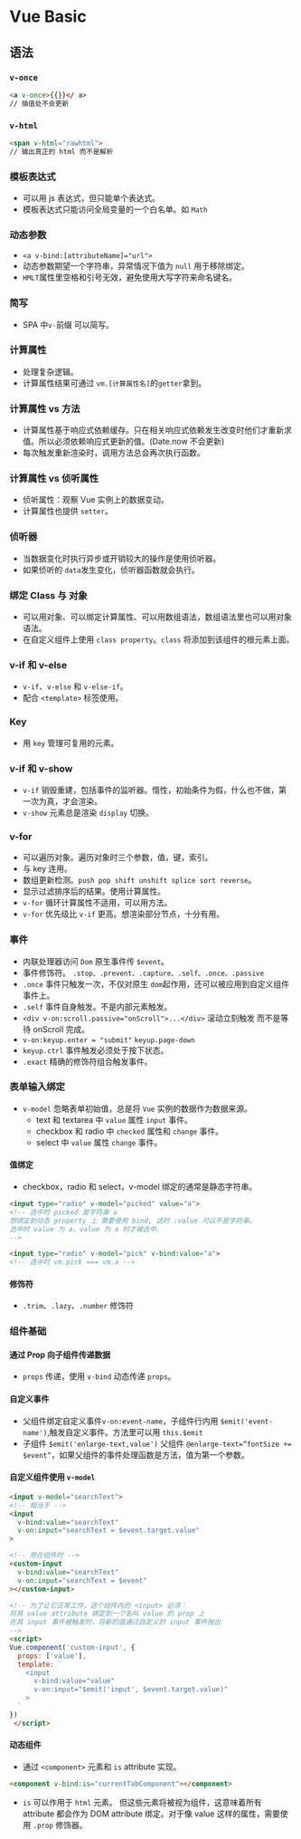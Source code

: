 # Vue Basic

## 语法

### `v-once`

```html
<a v-once>{{}}</ a>
// 插值处不会更新
```

### `v-html`

```html
<span v-html="rawhtml"> 
// 输出真正的 html 而不是解析
```

### 模板表达式

* 可以用 js 表达式，但只能单个表达式。
* 模板表达式只能访问全局变量的一个白名单。如 `Math`

### 动态参数

* `<a v-bind:[attributeName]="url">`
* 动态参数期望一个字符串，异常情况下值为 `null` 用于移除绑定。
* `HMLT`属性里空格和引号无效，避免使用大写字符来命名键名。

### 简写

* SPA 中`v-`前缀 可以简写。

### 计算属性

* 处理复杂逻辑。
* 计算属性结果可通过 `vm.[计算属性名]`的`getter`拿到。

### 计算属性 vs 方法

* 计算属性基于响应式依赖缓存。只在相关响应式依赖发生改变时他们才重新求值。所以必须依赖响应式更新的值。(Date.now 不会更新)
* 每次触发重新渲染时，调用方法总会再次执行函数。

### 计算属性 vs 侦听属性

* 侦听属性：观察 Vue  实例上的数据变动。
* 计算属性也提供 `setter`。

### 侦听器

* 当数据变化时执行异步或开销较大的操作是使用侦听器。
* 如果侦听的 `data`发生变化，侦听器函数就会执行。

### 绑定 Class 与 对象

* 可以用对象、可以绑定计算属性、可以用数组语法，数组语法里也可以用对象语法。
* 在自定义组件上使用 `class property`。`class` 将添加到该组件的根元素上面。

### v-if 和 v-else

* `v-if`、`v-else`  和 `v-else-if`。
* 配合 `<template>` 标签使用。

### Key

* 用 `key` 管理可复用的元素。

###  v-if 和 v-show

* `v-if` 销毁重建，包括事件的监听器。惰性，初始条件为假，什么也不做，第一次为真，才会渲染。
* `v-show` 元素总是渲染 `display` 切换。

### v-for

* 可以遍历对象。遍历对象时三个参数，值，键，索引。
* 与 key 连用。
* 数组更新检测。`push pop shift unshift splice sort reverse`。
* 显示过滤排序后的结果。使用计算属性。
* `v-for` 循环计算属性不适用，可以用方法。
* `v-for` 优先级比 `v-if` 更高。想渲染部分节点，十分有用。

### 事件

* 内联处理器访问 `Dom` 原生事件传 `$event`。
* 事件修饰符。 `.stop、.prevent、.capture、.self、.once、.passive`
* `.once` 事件只触发一次，不仅对原生 `dom`起作用，还可以被应用到自定义组件事件上。
* `.self` 事件自身触发。不是内部元素触发。
* `<div v-on:scroll.passive="onScroll">...</div>` 滚动立刻触发 而不是等待 onScroll 完成。
* `v-on:keyup.enter = "submit"` `keyup.page-down`
* `keyup.ctrl` 事件触发必须处于按下状态。
* `.exact` 精确的修饰符组合触发事件。

### 表单输入绑定

* `v-model` 忽略表单初始值，总是将 `Vue` 实例的数据作为数据来源。
    * text 和 textarea 中 `value` 属性 `input` 事件。
    * checkbox 和 radio 中 `checked` 属性和 `change` 事件。
    * select 中 `value` 属性 `change` 事件。

#### 值绑定

* checkbox，radio 和 select，v-model 绑定的通常是静态字符串。

```html
<input type="radio" v-model="picked" value="a">
<!-- 选中时 picked 是字符串 a
想绑定到动态 property 上 需要使用 bind, 这时 :value 可以不是字符串。
选中时 value 为 a，value 为 a 时才被选中。
-->

<input type="radio" v-model="pick" v-bind:value="a">
<!-- 选中时 vm.pick === vm.a -->
```

#### 修饰符

* `.trim`、`.lazy`、`.number` 修饰符

### 组件基础 

#### 通过 Prop 向子组件传递数据

* `props` 传递，使用 `v-bind` 动态传递 `props`。

#### 自定义事件

* 父组件绑定自定义事件`v-on:event-name`，子组件行内用 `$emit('event-name')`,触发自定义事件。方法里可以用 `this.$emit`
* 子组件 `$emit('enlarge-text,value')` 父组件 `@enlarge-text=“fontSize += $event”`，如果父组件的事件处理函数是方法，值为第一个参数。

#### 自定义组件使用 `v-model`

```html
<input v-model="searchText">
<!-- 相当于 -->
<input
  v-bind:value="searchText"
  v-on:input="searchText = $event.target.value"
>

<!-- 用在组件时 -->
<custom-input
  v-bind:value="searchText"
  v-on:input="searchText = $event"
></custom-input>

<!-- 为了让它正常工作，这个组件内的 <input> 必须：
将其 value attribute 绑定到一个名叫 value 的 prop 上
在其 input 事件被触发时，将新的值通过自定义的 input 事件抛出
-->
<script>
Vue.component('custom-input', {
  props: ['value'],
  template: `
    <input
      v-bind:value="value"
      v-on:input="$emit('input', $event.target.value)"
    >
  `
})
 </script>
```

#### 动态组件

* 通过 `<component>` 元素和 `is` attribute 实现。

```html
<component v-bind:is="currentTabComponent"></component>
```

* `is` 可以作用于 `html` 元素。 但这些元素将被视为组件，这意味着所有 attribute 都会作为 DOM attribute 绑定。对于像 value 这样的属性，需要使用 `.prop` 修饰器。